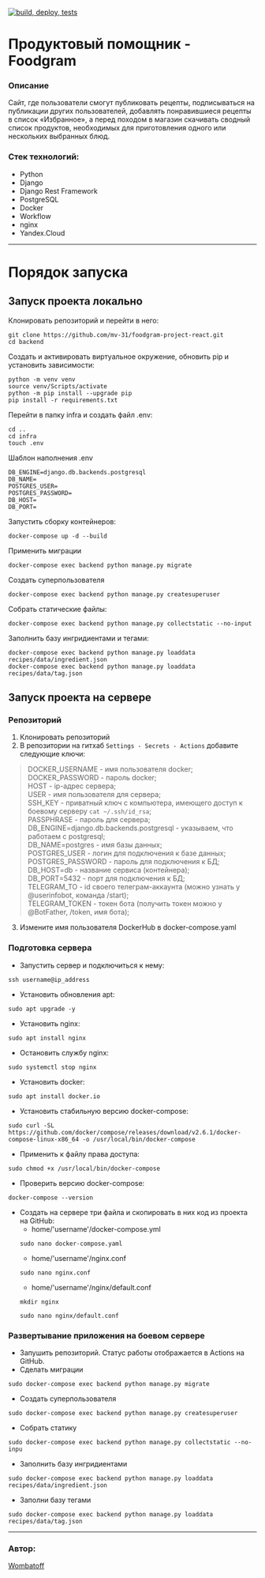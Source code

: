 [![build, deploy, tests](https://github.com/Vombatoff/foodgram-project-react/actions/workflows/foodgram_workflow.yml/badge.svg)](https://github.com/Vombatoff/foodgram-project-react/actions/workflows/foodgram_workflow.yml/badge.svg)

# Продуктовый помощник - Foodgram
### Описание
Сайт, где пользователи смогут публиковать рецепты, подписываться на публикации других пользователей, добавлять понравившиеся рецепты в список «Избранное», а перед походом в магазин скачивать сводный список продуктов, необходимых для приготовления одного или нескольких выбранных блюд.

### Стек технологий:
- Python
- Django
- Django Rest Framework
- PostgreSQL
- Docker
- Workflow
- nginx
- Yandex.Cloud
---

# Порядок запуска
## Запуск проекта локально
Клонировать репозиторий и перейти в него:
```
git clone https://github.com/mv-31/foodgram-project-react.git
cd backend
```

Создать и активировать виртуальное окружение, обновить pip и установить зависимости:
```
python -m venv venv
source venv/Scripts/activate
python -m pip install --upgrade pip
pip install -r requirements.txt
```

Перейти в папку infra и cоздать файл .env:
```
cd ..
cd infra
touch .env
```

Шаблон наполнения .env
```
DB_ENGINE=django.db.backends.postgresql
DB_NAME=
POSTGRES_USER=
POSTGRES_PASSWORD=
DB_HOST=
DB_PORT=
```

Запустить сборку контейнеров:
```
docker-compose up -d --build
```

Применить миграции
```
docker-compose exec backend python manage.py migrate
```

Создать суперпользователя
```
docker-compose exec backend python manage.py createsuperuser
```

Собрать статические файлы:
```
docker-compose exec backend python manage.py collectstatic --no-input 
```

Заполнить базу ингридиентами и тегами:
```
docker-compose exec backend python manage.py loaddata recipes/data/ingredient.json
docker-compose exec backend python manage.py loaddata recipes/data/tag.json
```

## Запуск проекта на сервере
### Репозиторий
1. Клонировать репозиторий
2. В репозитории на гитхаб 
 ```Settings - Secrets - Actions```
добавите следующие ключи:

> DOCKER_USERNAME - имя пользователя docker;  
> DOCKER_PASSWORD - пароль docker;  
> HOST - ip-адрес сервера;  
> USER - имя пользователя для сервера;  
> SSH_KEY - приватный ключ с компьютера, имеющего доступ к боевому серверу ``` cat ~/.ssh/id_rsa ```;  
> PASSPHRASE - пароль для сервера;  
> DB_ENGINE=django.db.backends.postgresql - указываем, что работаем с postgresql;  
> DB_NAME=postgres - имя базы данных;  
> POSTGRES_USER - логин для подключения к базе данных;  
> POSTGRES_PASSWORD - пароль для подключения к БД;  
> DB_HOST=db - название сервиса (контейнера);  
> DB_PORT=5432 - порт для подключения к БД;  
> TELEGRAM_TO - id своего телеграм-аккаунта (можно узнать у @userinfobot, команда /start);  
> TELEGRAM_TOKEN - токен бота (получить токен можно у @BotFather, /token, имя бота);

3. Измените имя пользователя DockerHub в docker-compose.yaml

### Подготовка сервера
- Запустить сервер и подключиться к нему:
```
ssh username@ip_address
```
- Установить обновления apt:
```
sudo apt upgrade -y
```
- Установить nginx:
```
sudo apt install nginx
```
- Остановить службу nginx:
```
sudo systemctl stop nginx
```
- Установить docker:
```
sudo apt install docker.io
```
- Установить стабильную версию docker-compose: 
```
sudo curl -SL https://github.com/docker/compose/releases/download/v2.6.1/docker-compose-linux-x86_64 -o /usr/local/bin/docker-compose
```
- Применить к файлу права доступа: 
```
sudo chmod +x /usr/local/bin/docker-compose
```
- Проверить версию docker-compose:
```
docker-compose --version
```  
- Создать на сервере три файла и скопировать в них код из проекта на GitHub:  
  - home/'username'/docker-compose.yml  
  ```
  sudo nano docker-compose.yaml
  ```  
  - home/'username'/nginx.conf
  ```
  sudo nano nginx.conf
  ```  
  - home/'username'/nginx/default.conf
  ```
  mkdir nginx
  ```  
  ```
  sudo nano nginx/default.conf
  ```

### Развертывание приложения на боевом сервере

- Запушить репозиторий. Статус работы отображается в Actions на GitHub.
- Сделать миграции
```
sudo docker-compose exec backend python manage.py migrate
```
- Создать суперпользователя
```
sudo docker-compose exec backend python manage.py createsuperuser
```
- Собрать статику
```
sudo docker-compose exec backend python manage.py collectstatic --no-inpu
```
- Заполнить базу ингридиентами
```
sudo docker-compose exec backend python manage.py loaddata recipes/data/ingredient.json
```
- Заполни базу тегами
```
sudo docker-compose exec backend python manage.py loaddata recipes/data/tag.json
```

---


### Автор:

[Wombatoff](https://github.com/Wombatoff/ "Wombatoff")

